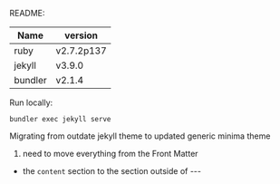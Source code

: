 README:

|Name   | version|
|-------|--------|
|ruby	| v2.7.2p137|
|jekyll | v3.9.0|
|bundler| v2.1.4|

Run locally:

```
bundler exec jekyll serve
```

Migrating from outdate jekyll theme to updated generic minima theme

1. need to move everything from the Front Matter 
  - the `content` section to the section outside of ---

